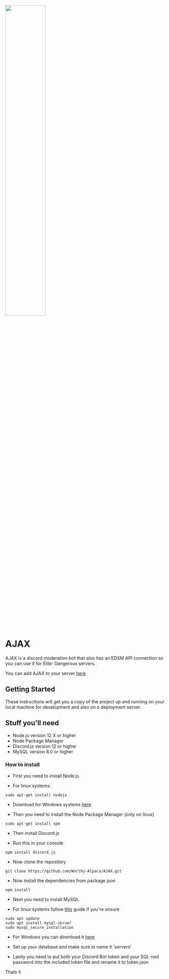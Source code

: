 <img src="https://github.com/Worthy-Alpaca/AJAX/blob/master/assets/AJAX.PNG?raw=true" width="50%" />

# AJAX

AJAX is a discord moderation bot that also has an EDSM API connection so you can use it for Elite: Dangerous servers.

You can add AJAX to your server [here](https://discord.com/api/oauth2/authorize?client_id=682255208125956128&permissions=8&redirect_uri=https%3A%2F%2Fworthyalpaca.de%2F&scope=bot)

## Getting Started

These instructions will get you a copy of the project up and running on your local machine for development and also on a deployment server.

## Stuff you'll need
* Node.js version 12.X or higher
* Node Package Manager
* Discord.js version 12 or higher
* MySQL version 8.0 or higher

### How to install

- First you need to install Node.js

* For linux systems: 
```
sudo apt-get install nodejs
```
* Download for Windows systems [here](https://nodejs.org/en/download/)

- Then you need to install the Node Package Manager (only on linux)
```
sudo apt-get install npm
```

- Then install Discord.js

* Run this in your console
```
npm install discord.js
```

- Now clone the repository
```
git clone https://github.com/Worthy-Alpaca/AJAX.git
```

- Now install the dependencies from package.json
```
npm install
```

- Next you need to install MySQL 

* For linux systems follow [this](https://www.digitalocean.com/community/tutorials/how-to-install-mysql-on-ubuntu-18-04) guide if you're unsure 
```
sudo apt update
sudo apt install mysql-server
sudo mysql_secure_installation
```
* For Windows you can download it [here](https://dev.mysql.com/downloads/windows/installer/8.0.html)

- Set up your database and make sure to name it 'servers'

- Lastly you need to put both your Discord Bot token and your SQL root password into the included token file and rename it to token.json

Thats it


